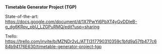 **Timetable Generator Project (TGP)**

State-of-the-art: https://docs.google.com/document/d/1X7PwYi6PbXT4yGvDDleB-g_dg6KRpv_pbU_LZGPuRMQ/edit?usp=sharing



Trello: https://trello.com/invite/b/MZNDr2vL/ATTI317790310359c1bfd9a57fb477c684b94176E630/timetable-generator-project-tgp
